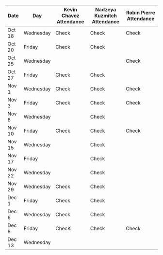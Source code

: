 | Date       | Day       | Kevin Chavez Attendance | Nadzeya Kuzmitch Attendance | Robin Pierre Attendance |
|------------|-----------|-------------------------|-----------------------------|-------------------------|
| Oct 18     | Wednesday |        Check            |          Check              |        Check            |
| Oct 20     | Friday    |        Check            |          Check              |                         |
| Oct 25     | Wednesday |                         |                             |          Check          |
| Oct 27     | Friday    |         Check           |      Check                  |                         |
| Nov 1      | Wednesday |         Check           |    Check                    |         Check           |
| Nov 3      | Friday    |        Check            |     Check                   |         Check           |
| Nov 8      | Wednesday |                         |        Check                |                         |
| Nov 10     | Friday    |        Check            |          Check              |            Check        |
| Nov 15     | Wednesday |                         |         Check               |                         |
| Nov 17     | Friday    |                         |       Check                 |                         |
| Nov 22     | Wednesday |                         |     Check                   |                         |
| Nov 29     | Wednesday |     Check               |      Check                  |                         |
| Dec 1      | Friday    |       Check             |   Check                     |                         |
| Dec 6      | Wednesday |       Check             |      Check                  |                         |
| Dec 8      | Friday    |        ChecK            |       Check                 |      Check              |
| Dec 13     | Wednesday |                         |                             |                         |
